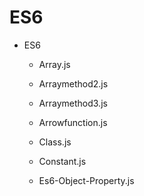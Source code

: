 # ES6
* ES6
    - Array.js

   - Arraymethod2.js


  - Arraymethod3.js

   - Arrowfunction.js

  -  Class.js

    - Constant.js

  -  Es6-Object-Property.js   
